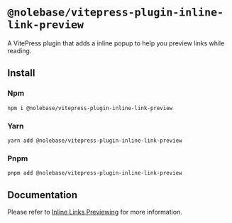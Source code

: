 # `@nolebase/vitepress-plugin-inline-link-preview`

A VitePress plugin that adds a inline popup to help you preview links while reading.

## Install

### Npm

```shell
npm i @nolebase/vitepress-plugin-inline-link-preview
```

### Yarn

```shell
yarn add @nolebase/vitepress-plugin-inline-link-preview
```

### Pnpm

```shell
pnpm add @nolebase/vitepress-plugin-inline-link-preview
```

## Documentation

Please refer to [Inline Links Previewing](https://nolebase-integrations.ayaka.io/pages/en/integrations/vitepress-plugin-inline-link-preview/) for more information.
